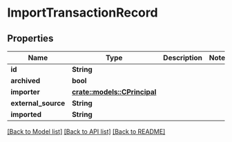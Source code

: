 # ImportTransactionRecord

## Properties

Name | Type | Description | Notes
------------ | ------------- | ------------- | -------------
**id** | **String** |  | 
**archived** | **bool** |  | 
**importer** | [**crate::models::CPrincipal**](CPrincipal.md) |  | 
**external_source** | **String** |  | 
**imported** | **String** |  | 

[[Back to Model list]](../README.md#documentation-for-models) [[Back to API list]](../README.md#documentation-for-api-endpoints) [[Back to README]](../README.md)


